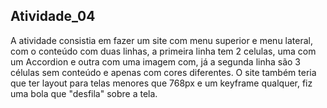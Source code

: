 ## Atividade_04

A atividade consistia em fazer um site com menu superior e menu lateral, com o conteúdo com duas linhas, a primeira linha tem 2 celulas, uma com um Accordion e outra com uma imagem com, já a segunda linha são 3 células sem conteúdo e apenas com cores diferentes. O site também teria que ter layout para telas menores que 768px e um keyframe qualquer, fiz uma bola que "desfila" sobre a tela.